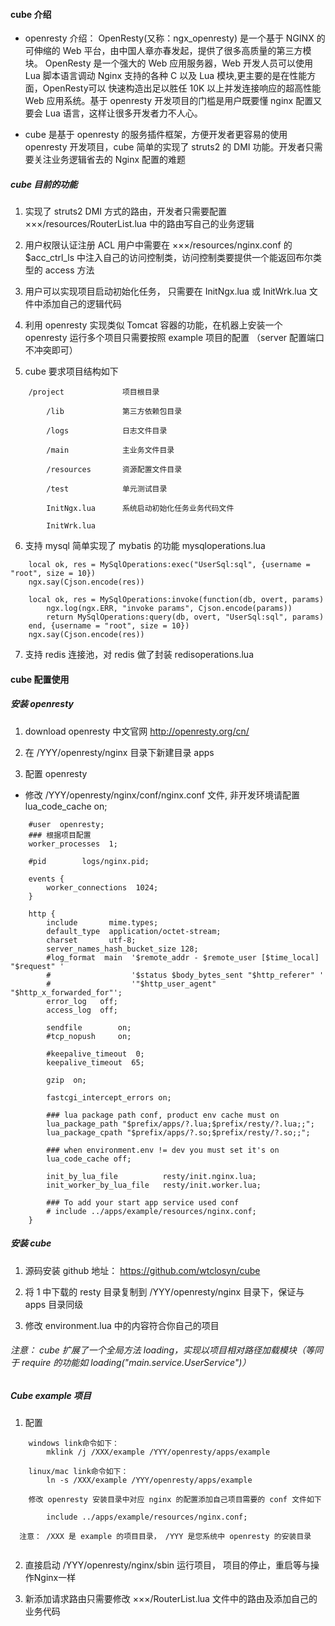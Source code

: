 #### cube 介绍

* openresty 介绍： OpenResty(又称：ngx_openresty) 是一个基于 NGINX 的可伸缩的 Web 平台，由中国人章亦春发起，提供了很多高质量的第三方模块。
                OpenResty 是一个强大的 Web 应用服务器，Web 开发人员可以使用 Lua 脚本语言调动 Nginx 支持的各种 C 以及 Lua 模块,更主要的是在性能方面，OpenResty可以 快速构造出足以胜任 10K 以上并发连接响应的超高性能 Web 应用系统。基于 openresty 开发项目的门槛是用户既要懂 nginx 配置又要会 Lua 语言，这样让很多开发者力不人心。
                
* cube 是基于 openresty 的服务插件框架，方便开发者更容易的使用 openresty 开发项目，cube 简单的实现了 struts2 的 DMI 功能。开发者只需要关注业务逻辑省去的 Nginx 配置的难题
 
##### cube 目前的功能

1. 实现了 struts2 DMI 方式的路由，开发者只需要配置 ×××/resources/RouterList.lua 中的路由写自己的业务逻辑

2. 用户权限认证注册 ACL 用户中需要在 ×××/resources/nginx.conf 的 $acc_ctrl_ls 中注入自己的访问控制类，访问控制类要提供一个能返回布尔类型的 access 方法

3. 用户可以实现项目启动初始化任务， 只需要在 InitNgx.lua 或 InitWrk.lua 文件中添加自己的逻辑代码

4. 利用 openresty 实现类似 Tomcat 容器的功能，在机器上安装一个 openresty 运行多个项目只需要按照 example 项目的配置 （server 配置端口不冲突即可） 

5. cube 要求项目结构如下

```
    /project             项目根目录
    
        /lib             第三方依赖包目录
        
        /logs            日志文件目录
        
        /main            主业务文件目录
        
        /resources       资源配置文件目录
        
        /test            单元测试目录
        
        InitNgx.lua      系统启动初始化任务业务代码文件
        
        InitWrk.lua
```

6. 支持 mysql 简单实现了 mybatis 的功能 mysqloperations.lua

```
    local ok, res = MySqlOperations:exec("UserSql:sql", {username = "root", size = 10})
    ngx.say(Cjson.encode(res))
    
    local ok, res = MySqlOperations:invoke(function(db, overt, params)
        ngx.log(ngx.ERR, "invoke params", Cjson.encode(params))
        return MySqlOperations:query(db, overt, "UserSql:sql", params)
    end, {username = "root", size = 10})
    ngx.say(Cjson.encode(res))
```

7. 支持 redis 连接池，对 redis 做了封装 redisoperations.lua

#### cube 配置使用

##### 安装 openresty 

1. download openresty 中文官网 http://openresty.org/cn/

2. 在 /YYY/openresty/nginx 目录下新建目录 apps

3. 配置 openresty 

* 修改 /YYY/openresty/nginx/conf/nginx.conf 文件, 非开发环境请配置 lua_code_cache on;

```
    #user  openresty;
    ### 根据项目配置
    worker_processes  1;

    #pid        logs/nginx.pid;

    events {
        worker_connections  1024;
    }

    http {
        include       mime.types;
        default_type  application/octet-stream;
        charset 	  utf-8;
        server_names_hash_bucket_size 128;
        #log_format  main  '$remote_addr - $remote_user [$time_local] "$request" '
        #                  '$status $body_bytes_sent "$http_referer" '
        #                  '"$http_user_agent" "$http_x_forwarded_for"';
        error_log   off;
        access_log  off;

        sendfile        on;
        #tcp_nopush     on;

        #keepalive_timeout  0;
        keepalive_timeout  65;

        gzip  on;

        fastcgi_intercept_errors on;

        ### lua package path conf, product env cache must on 
        lua_package_path "$prefix/apps/?.lua;$prefix/resty/?.lua;;";
        lua_package_cpath "$prefix/apps/?.so;$prefix/resty/?.so;;";
        
        ### when environment.env != dev you must set it's on
        lua_code_cache off;

        init_by_lua_file          resty/init.nginx.lua;
        init_worker_by_lua_file   resty/init.worker.lua;

        ### To add your start app service used conf 
        # include ../apps/example/resources/nginx.conf;
    }
```  

##### 安装 cube

1. 源码安装 github 地址： https://github.com/wtclosyn/cube
 
2. 将 1 中下载的 resty 目录复制到 /YYY/openresty/nginx 目录下，保证与 apps 目录同级

3. 修改 environment.lua 中的内容符合你自己的项目

###### 注意： cube 扩展了一个全局方法 loading，实现以项目相对路径加载模块（等同于 require 的功能如 loading("main.service.UserService")）

##### Cube example 项目

1. 配置

``` 
    windows link命令如下：
        mklink /j /XXX/example /YYY/openresty/apps/example
    
    linux/mac link命令如下：
        ln -s /XXX/example /YYY/openresty/apps/example
        
    修改 openresty 安装目录中对应 nginx 的配置添加自己项目需要的 conf 文件如下
    
        include ../apps/example/resources/nginx.conf;
        
  注意： /XXX 是 example 的项目目录， /YYY 是您系统中 openresty 的安装目录
  
```    

2. 直接启动 /YYY/openresty/nginx/sbin 运行项目， 项目的停止，重启等与操作Nginx一样

3. 新添加请求路由只需要修改 ×××/RouterList.lua 文件中的路由及添加自己的业务代码
